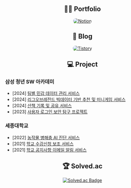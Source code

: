 <h2 align="center">👨‍💻 Portfolio</h2>
<div align="center">
<a href="https://jinyong3512.notion.site">
    <img src="https://img.shields.io/badge/Notion-000000?style=for-the-badge&logo=notion&logoColor=white" alt="Notion" style="border-radius: 8px;">
</a>
</div>

<h2 align="center">📝 Blog</h2>
<div align="center">
  <a href="https://jinyong3512.tistory.com">
    <img src="https://img.shields.io/badge/Tistory-FF7100?style=for-the-badge&logo=tistory&logoColor=white" alt="Tistory" style="border-radius: 8px;">
  </a>
</div>


<h2 align="center">💻 Project</h2>

### 삼성 청년 SW 아카데미

- [2024] [팀별 민감 데이터 관리 서비스](https://github.com/ssafy-10th-s101-team/PASDS-WORLD)
- [2024] [리그오브레전드 빅데이터 기반 추천 및 미니게임 서비스](https://github.com/ssafy-10th-a605-team/garenGG)
- [2024] [산책 기록 및 공유 서비스](https://github.com/ssafy-10th-a808-team/walky-talky)
- [2023] [사용자 로그인 보안 탐구 프로젝트](https://github.com/jinyong3512/ssafy-10th-jy-trip)

### 세종대학교

- [2022] [농작물 병해충 AI 진단 서비스](https://github.com/jinyong3512/sejong-university-easy-farm)
- [2021] [학교 수강신청 보조 서비스](https://github.com/jinyong3512/sejong-university-course-registration-auto)
- [2021] [학교 공지사항 이메일 알림 서비스](https://github.com/Smart-Notice-Bot/Smart.Notice.Bot)

<h2 align="center">🏆 Solved.ac</h2>
<div align="center">
  <a href="https://solved.ac/wlsdyd4">
    <img src="http://mazassumnida.wtf/api/v2/generate_badge?boj=wlsdyd4" alt="Solved.ac Badge"/>
  </a>
</div>
